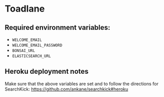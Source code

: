 # Toadlane

## Required environment variables:

- `WELCOME_EMAIL`
- `WELCOME_EMAIL_PASSWORD`
- `BONSAI_URL`
- `ELASTICSEARCH_URL`

## Heroku deployment notes

Make sure that the above variables are set and to follow the directions for SearchKick: https://github.com/ankane/searchkick#heroku